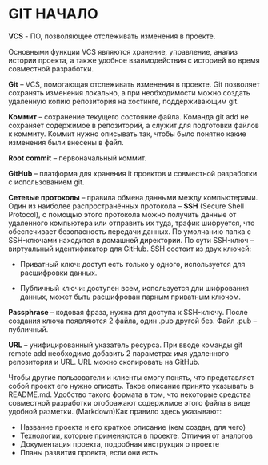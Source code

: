 # GIT НАЧАЛО

**VCS** - ПО, позволяющее отслеживать изменения в проекте.

Основными функции VCS являются хранение, управление, анализ истории проекта, а также удобное взаимодействия с историей во время совместной разработки.

**Git** – VCS, помогающая отслеживать изменения в проекте. Git позволяет сохранять изменения локально, а при необходимости можно создать удаленную копию репозитория на хостинге, поддерживающим git.

**Коммит** – сохранение текущего состояние файла. Команда git add не сохраняет содержимое в репозиторий, а служит для подготовки файлов к коммиту. Коммит нужно описывать так, чтобы было понятно какие изменения были внесены в файл.

**Root commit** – первоначальный коммит.

**GitHub** – платформа для хранения it проектов и совместной разработки с использованием git.

**Сетевые протоколы** – правила обмена данными между компьютерами. Один из наиболее распространённых протокола – **SSH** (Secure Shell Protocol), с помощью этого протокола можно получить данные от удаленного компьютера или отправить их туда, трафик шифруется, что обеспечивает безопасность передачи данных. По умолчанию папка с SSH-ключами находится в домашней директории. По сути SSH-ключ – виртуальный идентификатор для GitHub.
SSH состоит из двух ключей:

- Приватный ключ: доступ есть только у одного, используется для расшифровки данных.

- Публичный ключи: доступен всем, используется дли шифрования данных, может быть расшифрован парным приватным ключом.


**Passphrase** – кодовая фраза, нужна для доступа к SSH-ключу. После создания ключа появляются 2 файла, один .pub другой без. Файл .pub – публичный.

**URL** – унифицированный указатель ресурса. При вводе команды git remote add необходимо добавить 2 параметра: имя удаленного репозитория и URL. URL можно скопировать на GitHub.

Чтобы другие пользователи и клиенты смогу понять, что представляет собой проект его нужно описать. Такое описание принято указывать в README.md. Удобство такого формата в том, что некоторые средства совместной разработки отображают содержимое этого файла в виде удобной разметки. (Markdown)Как правило здесь указывают:


* Название проекта и его краткое описание (кем создан, для чего)
* Технологии, которые применяются в проекте. Отличия от аналогов
* Документация проекта, подробная инструкция о проекте
* Планы развития проекта, если они есть
